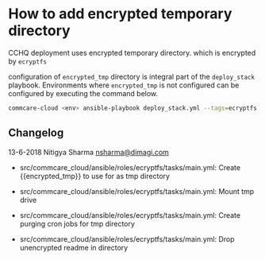 # How to add encrypted temporary directory
CCHQ deployment uses encrypted temporary directory. which is encrypted by `ecryptfs`

configuration of `encrypted_tmp` directory is integral part of the `deploy_stack` playbook.
Environments where `encrypted_tmp` is not configured can be configured by executing the command below.

```bash
commcare-cloud <env> ansible-playbook deploy_stack.yml --tags=ecryptfs
```

## Changelog

13-6-2018 Nitigya Sharma <nsharma@dimagi.com>
* src/commcare_cloud/ansible/roles/ecryptfs/tasks/main.yml: Create {{encrypted_tmp}} to use for as tmp directory

* src/commcare_cloud/ansible/roles/ecryptfs/tasks/main.yml: Mount tmp drive

* src/commcare_cloud/ansible/roles/ecryptfs/tasks/main.yml: Create purging cron jobs for tmp directory

* src/commcare_cloud/ansible/roles/ecryptfs/tasks/main.yml: Drop unencrypted readme in directory
